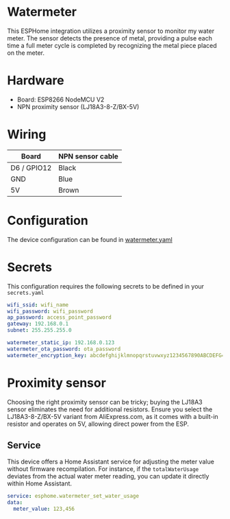 # Watermeter

This ESPHome integration utilizes a proximity sensor to monitor my water meter. The sensor detects the presence of metal, providing a pulse each time a full meter cycle is completed by recognizing the metal piece placed on the meter.

# Hardware

- Board: ESP8266 NodeMCU V2
- NPN proximity sensor (LJ18A3-8-Z/BX-5V)

# Wiring

| Board       | NPN sensor cable |
| ----------- | ---------------- |
| D6 / GPIO12 | Black            |
| GND         | Blue             |
| 5V          | Brown            |

# Configuration

The device configuration can be found in [watermeter.yaml](../watermeter.yaml)

# Secrets

This configuration requires the following secrets to be defined in your `secrets.yaml`

```yaml
wifi_ssid: wifi_name
wifi_password: wifi_password
ap_password: access_point_password
gateway: 192.168.0.1
subnet: 255.255.255.0

watermeter_static_ip: 192.168.0.123
watermeter_ota_password: ota_password
watermeter_encryption_key: abcdefghijklmnopqrstuvwxyz1234567890ABCDEFG=
```

# Proximity sensor

Choosing the right proximity sensor can be tricky; buying the LJ18A3 sensor eliminates the need for additional resistors. Ensure you select the LJ18A3-8-Z/BX-5V variant from AliExpress.com, as it comes with a built-in resistor and operates on 5V, allowing direct power from the ESP.

## Service

This device offers a Home Assistant service for adjusting the meter value without firmware recompilation. For instance, if the `totalWaterUsage` deviates from the actual water meter reading, you can update it directly within Home Assistant.

```yaml
service: esphome.watermeter_set_water_usage
data:
  meter_value: 123,456
```
